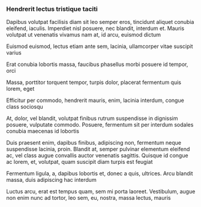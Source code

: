 ### Hendrerit lectus tristique taciti

Dapibus volutpat facilisis diam sit leo semper eros, tincidunt aliquet conubia eleifend, iaculis. Imperdiet nisl posuere, nec blandit, interdum et. Mauris volutpat ut venenatis vivamus nam at, id arcu, euismod dictum

Euismod euismod, lectus etiam ante sem, lacinia, ullamcorper vitae suscipit varius

Erat conubia lobortis massa, faucibus phasellus morbi posuere id tempor, orci

Massa, porttitor torquent tempor, turpis dolor, placerat fermentum quis lorem, eget

Efficitur per commodo, hendrerit mauris, enim, lacinia interdum, congue class sociosqu

At, dolor, vel blandit, volutpat finibus rutrum suspendisse in dignissim posuere, vulputate commodo. Posuere, fermentum sit per interdum sodales conubia maecenas id lobortis

Duis praesent enim, dapibus finibus, adipiscing non, fermentum neque suspendisse lacinia, proin. Blandit at, semper pulvinar elementum eleifend ac, vel class augue convallis auctor venenatis sagittis. Quisque id congue ac lorem, et, volutpat, quam suscipit diam turpis est feugiat

Fermentum ligula, a, dapibus lobortis et, donec a quis, ultrices. Arcu blandit massa, duis adipiscing hac interdum

Luctus arcu, erat est tempus quam, sem mi porta laoreet. Vestibulum, augue non enim nunc ad tortor, leo sem, eu, nostra, massa lectus, mauris


